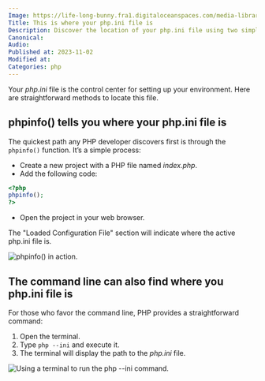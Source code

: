 ```yaml
---
Image: https://life-long-bunny.fra1.digitaloceanspaces.com/media-library/production/220/LZtkGaaS3mnQXxCBhxVWOVfrezhHWA-metaQnVzaW5lc3MgdGVhbSBsb29raW5nIGZvciBuZXcgcGVvcGxlLmpwZw%3D%3D-.jpg
Title: This is where your php.ini file is
Description: Discover the location of your php.ini file using two simple methods: the phpinfo() function or the command line.
Canonical: 
Audio:
Published at: 2023-11-02
Modified at: 
Categories: php
---
```


Your *php.ini* file is the control center for setting up your environment. Here are straightforward methods to locate this file.

## phpinfo() tells you where your php.ini file is

The quickest path any PHP developer discovers first is through the `phpinfo()` function. It’s a simple process:

- Create a new project with a PHP file named *index.php*.
- Add the following code:
```php
<?php
phpinfo();
?>
```
- Open the project in your web browser.

The "Loaded Configuration File" section will indicate where the active php.ini file is.

![phpinfo() in action.](https://life-long-bunny.fra1.digitaloceanspaces.com/media-library/production/216/conversions/JAyCkwTofAYGl4PX3byMXdOJ8DUTcQ-metaQ2xlYW5TaG90IDIwMjMtMTEtMDIgYXQgMTcuMDQuNTBAMngucG5n--medium.jpg)

## The command line can also find where you php.ini file is

For those who favor the command line, PHP provides a straightforward command:
1. Open the terminal.
2. Type `php --ini` and execute it.
3. The terminal will display the path to the *php.ini* file.

![Using a terminal to run the php --ini command.](https://life-long-bunny.fra1.digitaloceanspaces.com/media-library/production/218/conversions/IdaI8uqocUu45gmvwzENy2KOGSiec2-metaQ2xlYW5TaG90IDIwMjMtMTEtMDIgYXQgMTcuMTIuNTRAMngucG5n--medium.jpg)